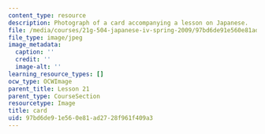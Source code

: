 ```yaml
---
content_type: resource
description: Photograph of a card accompanying a lesson on Japanese.
file: /media/courses/21g-504-japanese-iv-spring-2009/97bd6de91e560e81ad2728f961f409a3_card.jpg
file_type: image/jpeg
image_metadata:
  caption: ''
  credit: ''
  image-alt: ''
learning_resource_types: []
ocw_type: OCWImage
parent_title: Lesson 21
parent_type: CourseSection
resourcetype: Image
title: card
uid: 97bd6de9-1e56-0e81-ad27-28f961f409a3
---
```

